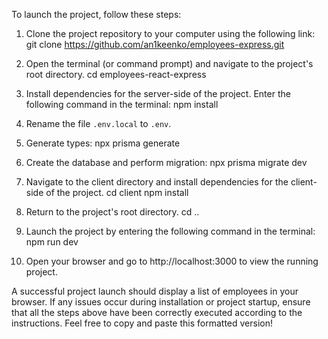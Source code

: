 To launch the project, follow these steps:

1. Clone the project repository to your computer using the following link:
git clone https://github.com/an1keenko/employees-express.git

2. Open the terminal (or command prompt) and navigate to the project's root directory.
cd employees-react-express

3. Install dependencies for the server-side of the project. Enter the following command in the terminal:
npm install

4. Rename the file `.env.local` to `.env`.

5. Generate types:
npx prisma generate

6. Create the database and perform migration:
npx prisma migrate dev

7. Navigate to the client directory and install dependencies for the client-side of the project.
cd client
npm install

8. Return to the project's root directory.
cd ..

9. Launch the project by entering the following command in the terminal:
npm run dev

10. Open your browser and go to http://localhost:3000 to view the running project.

A successful project launch should display a list of employees in your browser. If any issues occur during installation or project startup, ensure that all the steps above have been correctly executed according to the instructions.
Feel free to copy and paste this formatted version!